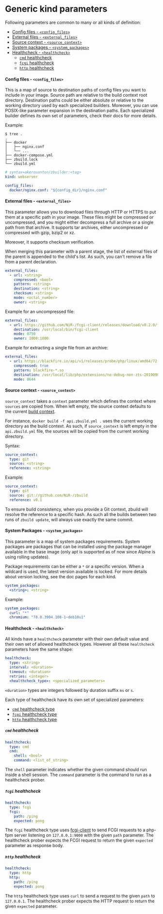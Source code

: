 # Generic kind parameters

Following parameters are common to many or all kinds of definition:

* [Config files - `<config_files>`](#config-files---config_files)
* [External files - `<external_files>`](#external-files---external_files)
* [Source context - `<source_context>`](#source-context---source_context)
* [System packages - `<system_packages>`](#system-packages---system_packages)
* [Healthcheck - `<healthcheck>`](#healthcheck---healthcheck)
  * [`cmd` healthcheck](#cmd-healthcheck)
  * [`fcgi` healthcheck](#fcgi-healthcheck)
  * [`http` healthcheck](#http-healthcheck)

#### Config files - `<config_files>`

This is a map of source to destination paths of config files you want to
include in your image. Source path are relative to the build context root
directory. Destination paths could be either absolute or relative to the 
working directory used by each specialized builders. Moreover, you can use
POSIX-like parameter expansion in the destination paths. Each specialized
builder defines its own set of parameters, check their docs for more details.

Example:

```
$ tree .
.
├── docker
│   ├── nginx.conf
│   └── ...
├── docker-compose.yml
├── zbuild.lock
└── zbuild.yml
```

```yaml
# syntax=akerouanton/zbuilder:<tag>
kind: webserver

config_files:
  docker/nginx.conf: "${config_dir}/nginx.conf"
```

#### External files - `<external_files>`

This parameter allows you to download files through HTTP or HTTPS to put them
at a specific path in your image. These files might be compressed or
uncompressed, and you might either decompress a full archive or a single path
from that archive. It supports tar archives, either uncompressed or compressed
with gzip, bzip2 or xz.

Moreover, it supports checksum verification.

When merging this parameter with a parent stage, the list of external files 
of the parent is appended to the child's list. As such, you can't remove a
file from a parent declaration.

```yaml
external_files:
  - url: <string>
    compressed: <bool>
    pattern: <string>
    destination: <string>
    checksum: <string>
    mode: <octal_number>
    owner: <string>
```

Example for an uncompressed file:

```yaml
external_files:
  - url: https://github.com/NiR-/fcgi-client/releases/download/v0.2.0/fcgi-client.phar
    destination: /usr/local/bin/fcgi-client
    mode: 0750
    owner: 1000:1000
```

Example for extracting a single file from an archive:

```yaml
external_files:
  - url: https://blackfire.io/api/v1/releases/probe/php/linux/amd64/72
    compressed: true
    pattern: blackfire-*.so
    destination: /usr/local/lib/php/extensions/no-debug-non-zts-20190902/blackfire.so
    mode: 0644
```

#### Source context - `<source_context>`

`source_context` takes a `context` parameter which defines the context where
`sources` are copied from. When left empty, the source context defaults to the
current [build context](https://docs.docker.com/engine/reference/commandline/build/#extended-description).

For instance, `docker build -f api.zbuild.yml .` uses the current working
directory as the build context. As such, if `source_context` is left empty in
the `api.zbuild.yml` file, the sources will be copied from the current working
directory.

Syntax:

```yaml
source_context:
  type: git
  source: <string>
  reference: <string>
```

Example:

```yaml
source_context:
  type: git
  source: git://github.com/NiR-/zbuild
  reference: v0.1
```

To ensure build consistency, when you provide a Git context, zbuild will
resolve the reference to a specific hash. As such all the builds between
two runs of `zbuild update`, will always use exactly the same commit.

#### System Packages - `<system_packages>`

This parameter is a map of system packages requirements. System packages are
packages that can be installed using the package manager available in the base
image (only apt is supported as of now since Alpine is using rolling updates).

Package requirements can be either a `*` or a specific version. When a wildcard
is used, the latest version available is locked. For more details about version
locking, see the doc pages for each kind.

```yaml
system_packages:
  <string>: <string>
```

Example:

```yaml
system_packages:
  curl: "*"
  chromium: "78.0.3904.108-1~deb10u1"
```

#### Healthcheck - `<healthcheck>`

All kinds have a `healthcheck` parameter with their own default value and their
own set of allowed healthcheck types. However all these `healthcheck`
parameters have the same shape:

```yaml
healthcheck:
  type: <string>
  interval: <duration>
  timeout: <duration>
  retries: <integer>
  <healthcheck_type>: <specialized_parameters>
```

`<duration>` types are integers followed by duration suffix `ms` or `s`.

Each type of healthcheck have its own set of specialized parameters:

* [`cmd` healthcheck type](#cmd-healthcheck)
* [`fcgi` healthcheck type](#fcgi-healthcheck)
* [`http` healthcheck type](#http-healthcheck)

##### `cmd` healthcheck

```yaml
healthcheck:
  type: cmd
  cmd:
    shell: <bool>
    command: <list_of_string>
```

The `shell` parameter indicates whether the given command should run inside a
shell session. The `command` parameter is the command to run as a healthcheck
prober.

##### `fcgi` healthcheck

```yaml
healthcheck:
  type: fcgi
  fcgi:
    path: /ping
    expected: pong
```

The `fcgi` healthcheck type uses [fcgi-client](https://github.com/NiR-/fcgi-client)
to send FCGI requests to a php-fpm server listening on `127.0.0.1:9000` with
the given `path` parameter. The healthcheck prober expects the FCGI request
to return the given `expected` parameter as response body.

##### `http` healthcheck

```yaml
healthcheck:
  type: http
  http:
    path: /ping
    expected: pong
```

The `http` healthcheck type uses `curl` to send a request to the given `path` to
`127.0.0.1`. The healthcheck prober expects the HTTP request to return the
given `expected` parameter.
